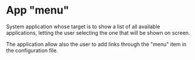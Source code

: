 # App "menu"

System application whose target is to show a list of all available applications,
letting the user selecting the one that will be shown on screen.

The application allow also the user to add links through the "menu" item in the 
configuration file.
